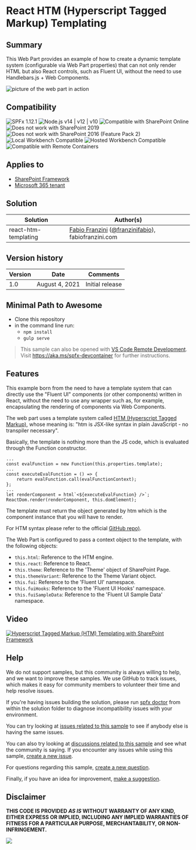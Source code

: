 # React HTM (Hyperscript Tagged Markup) Templating

## Summary
This Web Part provides an example of how to create a dynamic template system (configurable via Web Part properties) that can not only render HTML but also React controls, such as Fluent UI, without the need to use Handlebars.js + Web Components.

![picture of the web part in action](assets/preview.gif)


## Compatibility

![SPFx 1.12.1](https://img.shields.io/badge/SPFx-1.12.1-green.svg)
![Node.js v14 | v12 | v10](https://img.shields.io/badge/Node.js-v14%20%7C%20v12%20%7C%20v10-green.svg) 
![Compatible with SharePoint Online](https://img.shields.io/badge/SharePoint%20Online-Compatible-green.svg)
![Does not work with SharePoint 2019](https://img.shields.io/badge/SharePoint%20Server%202019-Incompatible-red.svg "SharePoint Server 2019 requires SPFx 1.4.1 or lower")
![Does not work with SharePoint 2016 (Feature Pack 2)](https://img.shields.io/badge/SharePoint%20Server%202016%20(Feature%20Pack%202)-Incompatible-red.svg "SharePoint Server 2016 Feature Pack 2 requires SPFx 1.1")
![Local Workbench Compatible](https://img.shields.io/badge/Local%20Workbench-Compatible-green.svg )
![Hosted Workbench Compatible](https://img.shields.io/badge/Hosted%20Workbench-Compatible-green.svg)
![Compatible with Remote Containers](https://img.shields.io/badge/Remote%20Containers-Compatible-green.svg)

## Applies to

* [SharePoint Framework](https://learn.microsoft.com/sharepoint/dev/spfx/sharepoint-framework-overview)
* [Microsoft 365 tenant](https://learn.microsoft.com/sharepoint/dev/spfx/set-up-your-development-environment)

## Solution

Solution|Author(s)
--------|---------
react-htm-templating | [Fabio Franzini](https://www.linkedin.com/in/fabiofranzini/) ([@franzinifabio](https://twitter.com/franzinifabio)), fabiofranzini.com

## Version history

Version|Date|Comments
-------|----|--------
1.0|August 4, 2021|Initial release

## Minimal Path to Awesome

* Clone this repository
* in the command line run:
  * `npm install`
  * `gulp serve`

>  This sample can also be opened with [VS Code Remote Development](https://code.visualstudio.com/docs/remote/remote-overview). Visit https://aka.ms/spfx-devcontainer for further instructions.

## Features

This example born from the need to have a template system that can directly use the "Fluent UI" components (or other components) written in React, without the need to use any wrapper such as, for example, encapsulating the rendering of components via Web Components.

The web part uses a template system called [HTM (Hyperscript Tagged Markup)](https://github.com/developit/htm), whose meaning is: "htm is JSX-like syntax in plain JavaScript - no transpiler necessary".

Basically, the template is nothing more than the JS code, which is evaluated through the Function constructor.

```
...
const evalFunction = new Function(this.properties.template);
...
const executeEvalFunction = () => {
    return evalFunction.call(evalFunctionContext);
};
...
let renderComponent = html`<${executeEvalFunction} />`;
ReactDom.render(renderComponent, this.domElement);
```

The template must return the object generated by htm which is the component instance that you will have to render.

For HTM syntax please refer to the official [GitHub repo)](https://github.com/developit/htm).

The Web Part is configured to pass a context object to the template, with the following objects:
- `this.html`: Reference to the HTM engine.
- `this.react`: Reference to React.
- `this.theme`: Reference to the 'Theme' object of SharePoint Page.
- `this.themeVariant`: Reference to the Theme Variant object.
- `this.fui`: Reference to the 'Fluent UI' namespace.
- `this.fuiHooks`: Reference to the 'Fluent UI Hooks' namespace.
- `this.fuiSampleData`: Reference to the 'Fluent UI Sample Data' namespace.

## Video

[![Hyperscript Tagged Markup (HTM) Templating with SharePoint Framework](./assets/video-thumbnail.jpg)](https://www.youtube.com/watch?v=G8A_L3CC25E "Hyperscript Tagged Markup (HTM) Templating with SharePoint Framework")

## Help

We do not support samples, but this community is always willing to help, and we want to improve these samples. We use GitHub to track issues, which makes it easy for  community members to volunteer their time and help resolve issues.

If you're having issues building the solution, please run [spfx doctor](https://pnp.github.io/cli-microsoft365/cmd/spfx/spfx-doctor/) from within the solution folder to diagnose incompatibility issues with your environment.

You can try looking at [issues related to this sample](https://github.com/pnp/sp-dev-fx-webparts/issues?q=label%3A%22sample%3A%20react-htm-templating") to see if anybody else is having the same issues.

You can also try looking at [discussions related to this sample](https://github.com/pnp/sp-dev-fx-webparts/discussions?discussions_q=react-htm-templating) and see what the community is saying.
If you encounter any issues while using this sample, [create a new issue](https://github.com/pnp/sp-dev-fx-webparts/issues/new?assignees=&labels=Needs%3A+Triage+%3Amag%3A%2Ctype%3Abug-suspected%2Csample%3A%20react-htm-templating&template=bug-report.yml&sample=react-htm-templating&authors=@fabiofranzini&title=react-htm-templating%20-%20).

For questions regarding this sample, [create a new question](https://github.com/pnp/sp-dev-fx-webparts/issues/new?assignees=&labels=Needs%3A+Triage+%3Amag%3A%2Ctype%3Aquestion%2Csample%3A%20react-htm-templating&template=question.yml&sample=react-htm-templating&authors=@fabiofranzini&title=react-htm-templating%20-%20).

Finally, if you have an idea for improvement, [make a suggestion](https://github.com/pnp/sp-dev-fx-webparts/issues/new?assignees=&labels=Needs%3A+Triage+%3Amag%3A%2Ctype%3Aenhancement%2Csample%3A%20react-htm-templating&template=question.yml&sample=react-htm-templating&authors=@fabiofranzini&title=react-htm-templating%20-%20).

## Disclaimer

**THIS CODE IS PROVIDED *AS IS* WITHOUT WARRANTY OF ANY KIND, EITHER EXPRESS OR IMPLIED, INCLUDING ANY IMPLIED WARRANTIES OF FITNESS FOR A PARTICULAR PURPOSE, MERCHANTABILITY, OR NON-INFRINGEMENT.**


<img src="https://pnptelemetry.azurewebsites.net/sp-dev-fx-webparts/samples/react-htm-templating" />